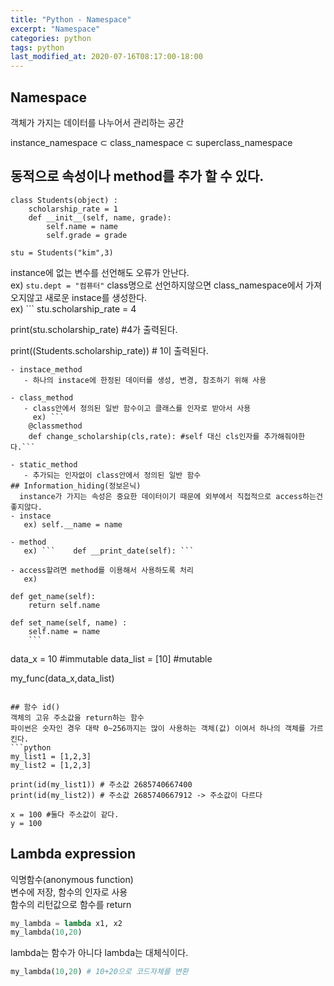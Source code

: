 ```yaml
---
title: "Python - Namespace"
excerpt: "Namespace"
categories: python
tags: python
last_modified_at: 2020-07-16T08:17:00-18:00
---
```

## Namespace
객체가 가지는 데이터를 나누어서 관리하는 공간  

instance_namespace ⊂ class_namespace ⊂ superclass_namespace

## 동적으로 속성이나 method를 추가 할 수 있다.
``` 
class Students(object) :
    scholarship_rate = 1
    def __init__(self, name, grade):
        self.name = name
        self.grade = grade
		
stu = Students("kim",3)
```
instance에 없는 변수를 선언해도 오류가 안난다.  
   ex) ``` stu.dept = "컴퓨터" ```
class명으로 선언하지않으면 class_namespace에서 가져오지않고 새로운 instace를 생성한다.  
   ex) ```
stu.scholarship_rate = 4

print(stu.scholarship_rate)  #4가 출력된다.

print((Students.scholarship_rate)) # 1이 출력된다.
```
- instace_method  
   - 하나의 instace에 한정된 데이터를 생성, 변경, 참조하기 위해 사용 

- class_method  
   - class안에서 정의된 일반 함수이고 클래스를 인자로 받아서 사용  
     ex) ```
    @classmethod
    def change_scholarship(cls,rate): #self 대신 cls인자를 추가해줘야한다.```

- static_method	 
   - 추가되는 인자없이 class안에서 정의된 일반 함수
## Information_hiding(정보은닉)
  instance가 가지는 속성은 중요한 데이터이기 때문에 외부에서 직접적으로 access하는건 좋지않다.  
- instace
   ex) self.__name = name  

- method  
   ex) ```    def __print_date(self): ```  
   
- access할려면 method를 이용해서 사용하도록 처리
   ex)
   ```
    def get_name(self):
        return self.name

    def set_name(self, name) :
        self.name = name
		```
	
data_x = 10 #immutable
data_list = [10] #mutable

my_func(data_x,data_list)
```

## 함수 id()
객체의 고유 주소값을 return하는 함수
파이썬은 숫자인 경우 대략 0~256까지는 많이 사용하는 객체(값) 이여서 하나의 객체를 가르킨다.  
```python
my_list1 = [1,2,3]
my_list2 = [1,2,3]

print(id(my_list1)) # 주소값 2685740667400
print(id(my_list2)) # 주소값 2685740667912 -> 주소값이 다르다

x = 100 #둘다 주소값이 같다.
y = 100
```

## Lambda expression
익명함수(anonymous function)  
변수에 저장, 함수의 인자로 사용  
함수의 리턴값으로 함수를 return

```python
my_lambda = lambda x1, x2
my_lambda(10,20)
```

lambda는 함수가 아니다 lambda는 대체식이다.
```python
my_lambda(10,20) # 10+20으로 코드자체를 변환
```

